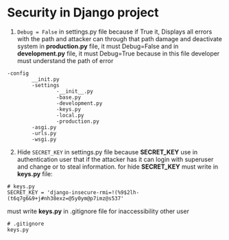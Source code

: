 # Security in Django project

1. `Debug = False` in settings.py file because if True it,
Displays all errors with the path and attacker can through that path 
damage and deactivate system
in **production.py** file, it must Debug=False and 
in **development.py** file, it must Debug=True because 
in this file developer must understand the path of error 
```
-config
        __init.py
        -settings
                -__init__.py
                -base.py
                -development.py
                -keys.py
                -local.py
                -production.py
        -asgi.py
        -urls.py
        -wsgi.py
```

2. Hide `SECRET_KEY` in settings.py file because **SECRET_KEY** use in authentication user 
that if the attacker has it can login with superuser and change or to steal information.
for hide **SECRET_KEY** must write in **keys.py** file:
```
# keys.py
SECRET_KEY = 'django-insecure-rmi=!(%9$2lh-(t6q7g6&9+j#nh38exz=@5y0ym@p7imz@s537'
```
must write **keys.py** in .gitignore file for inaccessibility other user
```
# .gitignore
keys.py
```
